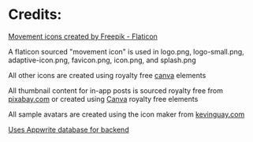 <h1>Credits:</h1>
<a href="https://www.flaticon.com/free-icons/movement" title="movement icons">Movement icons created by Freepik - Flaticon</a>
<p>A flaticon sourced "movement icon" is used in logo.png, logo-small.png, adaptive-icon.png, favicon.png, icon.png, and splash.png</p>
<p></p>
<p>All other icons are created using royalty free <a href="https://www.canva.com">canva</a> elements</p>
<p></p>
<p> All thumbnail content for in-app posts is sourced royalty free from <a href="https://www.pixabay.com">pixabay.com</a> or created using <a href="https://www.canva.com">Canva</a> royalty free elements</a>
<p></p>
<p>All sample avatars are created using the icon maker from <a href="https://www.kevinguay.com/icon-maker/">kevinguay.com</a></p>
<p></p>
<a href="https://cloud.appwrite.io" title="appwrite database">Uses Appwrite database for backend</a>
